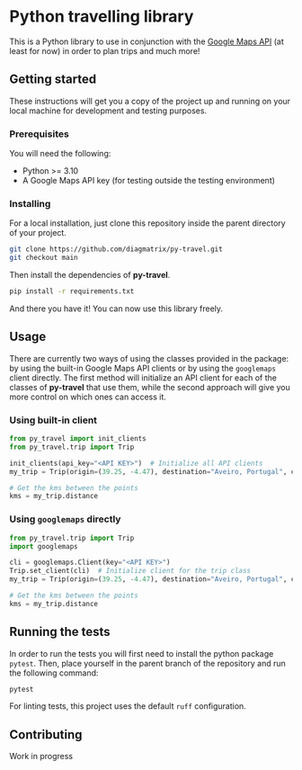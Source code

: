 # Python travelling library

This is a Python library to use in conjunction with the 
[Google Maps API](https://github.com/googlemaps/google-maps-services-python) (at least for now) in order to plan trips
and much more!

## Getting started

These instructions will get you a copy of the project up and running on your local machine for development and testing
purposes.

### Prerequisites

You will need the following:

 - Python >= 3.10
 - A Google Maps API key (for testing outside the testing environment)

### Installing

For a local installation, just clone this repository inside the parent directory of your project.

````bash
git clone https://github.com/diagmatrix/py-travel.git
git checkout main
````

Then install the dependencies of **py-travel**.

````bash
pip install -r requirements.txt
````

And there you have it! You can now use this library freely.

## Usage

There are currently two ways of using the classes provided in the package: by using the built-in
Google Maps API clients or by using the `googlemaps` client directly. The first method will initialize an API client for
each of the classes of **py-travel** that use them, while the second approach will give you more control on which ones
can access it.

### Using built-in client

````python
from py_travel import init_clients
from py_travel.trip import Trip

init_clients(api_key="<API KEY>")  # Initialize all API clients
my_trip = Trip(origin=(39.25, -4.47), destination="Aveiro, Portugal", config={'mode': 'walking'})

# Get the kms between the points
kms = my_trip.distance
````

### Using `googlemaps` directly

````python
from py_travel.trip import Trip
import googlemaps

cli = googlemaps.Client(key="<API KEY>")
Trip.set_client(cli)  # Initialize client for the trip class
my_trip = Trip(origin=(39.25, -4.47), destination="Aveiro, Portugal", config={'mode': 'walking'})

# Get the kms between the points
kms = my_trip.distance
````

## Running the tests

In order to run the tests you will first need to install the python package `pytest`. Then, place yourself in the parent 
branch of the repository and run the following command:

````bash
pytest
````
For linting tests, this project uses the default `ruff` configuration.

## Contributing

Work in progress